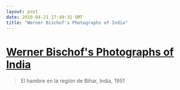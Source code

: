 ```yaml
---
layout: post
date: 2010-04-21 17:49:31 GMT
title: "Werner Bischof's Photographs of India"
---
```

# [Werner Bischof's Photographs of India](http://www.elangelcaido.org/fotografos/wbischof/wbischof05.html)

> El hambre en la región de Bihar, India, 1951